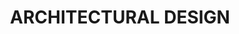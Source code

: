 ---
type: page
layout: design-portfolio
title: 'ARCHITECTURAL DESIGN'
url: /our-portfolio
params:
page-status: 'design-portfolio'
pageImage: '/v1552441075/OnPoint%20Custom%20Homes/OnPoint-Custom-Homes-00065-1400x1080.jpg'
pageTitle: 'ARCHITECTURAL DESIGN'
meta_description: 'Utilizing top-of-the-line 3D software, all of our architectural designs start with a blank screen, meaning every home we draw is a 100% reflection of our client’s personal style, desires and specifications.'
---